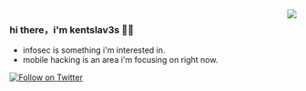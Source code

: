 
<img align="right" src="https://github-readme-stats.vercel.app/api?username=kentslav3s&show_icons=true&icon_color=CE1D2D&text_color=718096&bg_color=00000000&hide_title=true&hide_border=true" />

### hi there，i'm kentslav3s 🙋‍♂️
- infosec is something i'm interested in.
- mobile hacking is an area i'm focusing on right now.

[![Follow on Twitter](https://img.shields.io/twitter/follow/kentslav3s.svg?logo=twitter)](https://twitter.com/kentslav3s)

